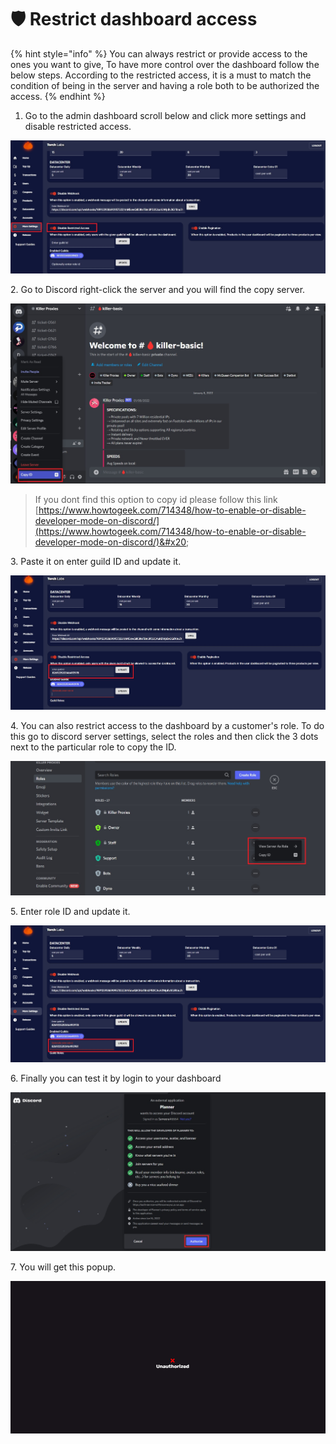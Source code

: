 # 🛡 Restrict dashboard access

{% hint style="info" %}
You can always restrict or provide access to the ones you want to give, To have more control over the dashboard follow the below steps. According to the restricted access, it is a must to match the condition of being in the server and having a role both to be authorized the access.
{% endhint %}

1. Go to the admin dashboard scroll below and click more settings and disable restricted access.

![](<../.gitbook/assets/1 (1).jpg>)

2\. Go to Discord right-click the server and you will find the copy server.

![](<../.gitbook/assets/2 (1).jpg>)

> If you dont find this option to copy id please follow this link [https://www.howtogeek.com/714348/how-to-enable-or-disable-developer-mode-on-discord/](https://www.howtogeek.com/714348/how-to-enable-or-disable-developer-mode-on-discord/)&#x20;

3\. Paste it on enter guild ID and update it.&#x20;

![](../.gitbook/assets/5.jpg)

4\. You can also restrict access to the dashboard by a customer's role. To do this go to discord server settings, select the roles and then click the 3 dots next to the particular role to copy the ID.

![](../.gitbook/assets/5.1.jpg)

5\. Enter role ID and update it.

![](../.gitbook/assets/5.2.jpg)

6\. Finally you can test it by login to your dashboard

![](../.gitbook/assets/6.jpg)

7\. You will get this popup.

![](<../.gitbook/assets/1 (66) (1).png>)

